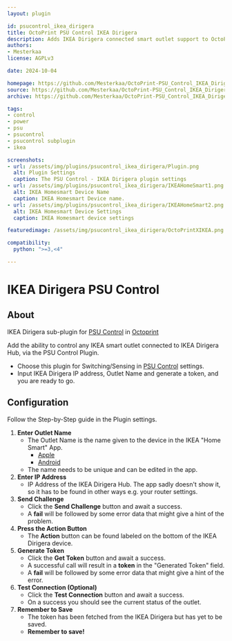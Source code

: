 ```yaml
---
layout: plugin

id: psucontrol_ikea_dirigera
title: OctoPrint PSU Control IKEA Dirigera
description: Adds IKEA Dirigera connected smart outlet support to OctoPrint-PSUControl as a sub-plugin
authors:
- Mesterkaa
license: AGPLv3

date: 2024-10-04

homepage: https://github.com/Mesterkaa/OctoPrint-PSU_Control_IKEA_Dirigera
source: https://github.com/Mesterkaa/OctoPrint-PSU_Control_IKEA_Dirigera
archive: https://github.com/Mesterkaa/OctoPrint-PSU_Control_IKEA_Dirigera/archive/main.zip

tags:
- control
- power
- psu
- psucontrol
- psucontrol subplugin
- ikea

screenshots:
- url: /assets/img/plugins/psucontrol_ikea_dirigera/Plugin.png
  alt: Plugin Settings
  caption: The PSU Control - IKEA Dirigera plugin settings
- url: /assets/img/plugins/psucontrol_ikea_dirigera/IKEAHomeSmart1.png
  alt: IKEA Homesmart Device Name
  caption: IKEA Homesmart Device name.
- url: /assets/img/plugins/psucontrol_ikea_dirigera/IKEAHomeSmart2.png
  alt: IKEA Homesmart Device Settings
  caption: IKEA Homesmart device settings

featuredimage: /assets/img/psucontrol_ikea_dirigera/OctoPrintXIKEA.png

compatibility:
  python: ">=3,<4"

---
```

# IKEA Dirigera PSU Control
## About

IKEA Dirigera sub-plugin for [PSU Control](https://github.com/kantlivelong/OctoPrint-PSUControl) in [Octoprint](https://octoprint.org/)

Add the ability to control any IKEA smart outlet connected to IKEA Dirigera Hub, via the PSU Control Plugin.

- Choose this plugin for Switching/Sensing in [PSU Control](https://github.com/kantlivelong/OctoPrint-PSUControl) settings.
- Input IKEA Dirigera IP address, Outlet Name and generate a token, and you are ready to go.

## Configuration

Follow the Step-by-Step guide in the Plugin settings.
1. **Enter Outlet Name**
    - The Outlet Name is the name given to the device in the IKEA "Home Smart" App.
        - [Apple](https://apps.apple.com/us/app/ikea-home-smart/id1633226273)
        - [Android](https://play.google.com/store/apps/details?id=com.ikea.inter.homesmart.system2)
    - The name needs to be unique and can be edited in the app.
2. **Enter IP Address**
    - IP Address of the IKEA Dirigera Hub. The app sadly doesn't show it, so it has to be found in other ways e.g. your router settings.
3. **Send Challenge**
    - Click the **Send Challenge** button and await a success.
    - A **fail** will be followed by some error data that might give a hint of the problem.
4. **Press the Action Button**
    - The **Action** button can be found labeled on the bottom of the IKEA Dirigera device.
5. **Generate Token**
    - Click the **Get Token** button and await a success.
    - A successful call will result in a **token** in the "Generated Token" field.
    - A **fail** will be followed by some error data that might give a hint of the error.
6. **Test Connection (Optional)**
    - Click the **Test Connection** button and await a success.
    - On a success you should see the current status of the outlet.
7. **Remember to Save**
    - The token has been fetched from the IKEA Dirigera but has yet to be saved.
    - **Remember to save!**
